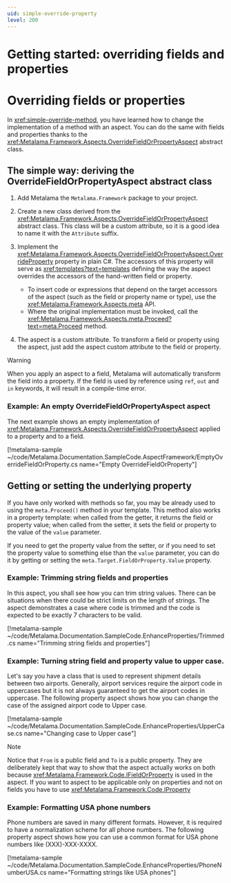 ```yaml
---
uid: simple-override-property
level: 200
---
```


# Getting started: overriding fields and properties

# Overriding fields or properties

In <xref:simple-override-method>, you have learned how to change the implementation of a method with an aspect. You can do the same with fields and properties thanks to the  <xref:Metalama.Framework.Aspects.OverrideFieldOrPropertyAspect> abstract class.

## The simple way: deriving the OverrideFieldOrPropertyAspect abstract class

1. Add Metalama the `Metalama.Framework` package to your project.

2. Create a new class derived from the <xref:Metalama.Framework.Aspects.OverrideFieldOrPropertyAspect> abstract class. This class will be a custom attribute, so it is a good idea to name it with the `Attribute` suffix.

3. Implement the <xref:Metalama.Framework.Aspects.OverrideFieldOrPropertyAspect.OverrideProperty> property in plain C#. The accessors of this property will serve as <xref:templates?text=templates> defining the way the aspect overrides the accessors of the hand-written field or property.
   - To insert code or expressions that depend on the target accessors of the aspect (such as the field or property name or type), use the <xref:Metalama.Framework.Aspects.meta> API.
   - Where the original implementation must be invoked, call the <xref:Metalama.Framework.Aspects.meta.Proceed?text=meta.Proceed> method.

4. The aspect is a custom attribute. To transform a field or property using the aspect, just add the aspect custom attribute to the field or property.

> [!WARNING]
> When you apply an aspect to a field, Metalama will automatically transform the field into a property. If the field is used by reference using `ref`, `out` and `in` keywords, it will result in a compile-time error.

### Example: An empty OverrideFieldOrPropertyAspect aspect

The next example shows an empty implementation of <xref:Metalama.Framework.Aspects.OverrideFieldOrPropertyAspect> applied to a property and to a field.

[!metalama-sample ~/code/Metalama.Documentation.SampleCode.AspectFramework/EmptyOverrideFieldOrProperty.cs name="Empty OverrideFieldOrProperty"]


## Getting or setting the underlying property

If you have only worked with methods so far, you may be already used to using the `meta.Proceed()` method in your template. This method also works in a property template: when called from the getter, it returns the field or property value; when called from the setter, it sets the field or property to the value of the `value` parameter.

If you need to get the property value from the setter, or if you need to set the property value to something else than the `value` parameter, you can do it by getting or setting the `meta.Target.FieldOrProperty.Value` property.



### Example: Trimming string fields and properties
In this aspect, you shall see how you can trim string values. There can be situations when there could be strict limits on the length of strings. The aspect demonstrates a case where code is trimmed and the code is expected to be exactly 7 characters to be valid. 


[!metalama-sample ~/code/Metalama.Documentation.SampleCode.EnhanceProperties/Trimmed.cs name="Trimming string fields and properties"]

### Example: Turning string field and property value to upper case.
Let's say you have a class that is used to represent shipment details between two airports. 
Generally, airport services require the airport code in uppercases but it is not always guaranteed to get the airport codes in uppercase. The following property aspect shows how you can change the case of the assigned airport code to Upper case. 

[!metalama-sample ~/code/Metalama.Documentation.SampleCode.EnhanceProperties/UpperCase.cs name="Changing case to Upper case"]

> [!NOTE]
> Notice that `From` is a public field and `To` is a public property. They are deliberately kept that way to show that the aspect actually works on both because <xref:Metalama.Framework.Code.IFieldOrProperty> is used in the aspect. If you want to aspect to be applicable only on properties and not on fields you have to use <xref:Metalama.Framework.Code.IProperty> 

### Example: Formatting USA phone numbers 

Phone numbers are saved in many different formats. However, it is required to have a normalization scheme for all phone numbers. The following property aspect shows how you can use a common format for USA phone numbers
like (XXX)-XXX-XXXX. 

[!metalama-sample ~/code/Metalama.Documentation.SampleCode.EnhanceProperties/PhoneNumberUSA.cs name="Formatting strings like USA phones"]

